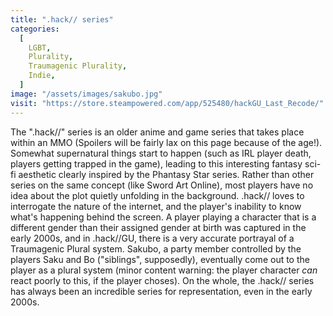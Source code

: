```yaml
---
title: ".hack// series"
categories:
  [
    LGBT,
    Plurality,
    Traumagenic Plurality,
    Indie,
  ]
image: "/assets/images/sakubo.jpg"
visit: "https://store.steampowered.com/app/525480/hackGU_Last_Recode/"
---
```


The ".hack//" series is an older anime and game series that takes place within an MMO (Spoilers will be fairly lax on this page because of the age!). Somewhat supernatural things start to happen (such as IRL player death, players getting trapped in the game), leading to this interesting fantasy sci-fi aesthetic clearly inspired by the Phantasy Star series. Rather than other series on the same concept (like Sword Art Online), most players have no idea about the plot quietly unfolding in the background. .hack// loves to interrogate the nature of the internet, and the player's inability to know what's happening behind the screen. A player playing a character that is a different gender than their assigned gender at birth was captured in the early 2000s, and in .hack//GU, there is a very accurate portrayal of a Traumagenic Plural system. Sakubo, a party member controlled by the players Saku and Bo ("siblings", supposedly), eventually come out to the player as a plural system (minor content warning: the player character _can_ react poorly to this, if the player choses). On the whole, the .hack// series has always been an incredible series for representation, even in the early 2000s.
